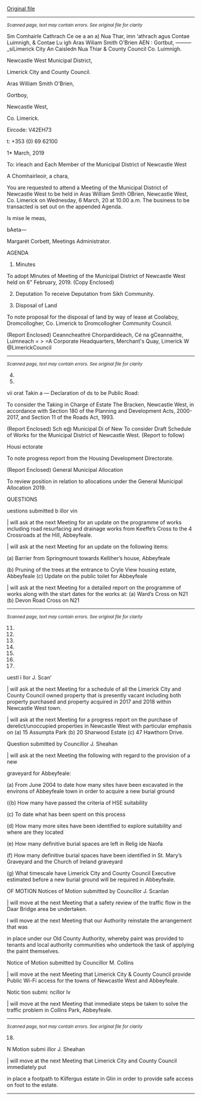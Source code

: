 [Original file](https://www.limerick.ie/sites/default/files/media/documents/2019-03/00%202019-03-06%20Agenda.pdf)

---
*<small>Scanned page, text may contain errors. See original file for clarity</small>*  

Sm Comhairle Cathrach Ce oe a an a) Nua Thar,
imn ‘athrach agus Contae Luimnigh,
& Contae Lu igh Aras Wiliam Smith O'Brien
AEN : Gortbut,
———_siLimerick City An Caisledn Nua Thiar
& County Council Co. Luimnigh.

Newcastle West Municipal District,

Limerick City and County Council.

Aras William Smith O'Brien,

Gortboy,

Newcastle West,

Co. Limerick.

Eircode: V42EH73

t: +353 (0) 69 62100

1* March, 2019

To: irleach and Each Member of the Municipal District of Newcastle West

A Chomhairleoir, a chara,

You are requested to attend a Meeting of the Municipal District of Newcastle West to be held
in Aras William Smith OBrien, Newcastle West, Co. Limerick on Wednesday, 6 March, 20
at 10.00 a.m. The business to be transacted is set out on the appended Agenda.

Is mise le meas,

bAeta—

Margarét Corbett,
Meetings Administrator.

AGENDA

1. Minutes

To adopt Minutes of Meeting of the Municipal District of Newcastle West held on 6"
February, 2019.
(Copy Enclosed)

2. Deputation
To receive Deputation from Sikh Community.

3. Disposal of Land

To note proposal for the disposal of land by way of lease at Coolaboy, Dromcollogher,
Co. Limerick to Dromcollogher Community Council.

(Report Enclosed)
Ceanncheathré Chorpardideach, Cé na gCeannaithe, Luimneach = > =A
Corporate Headquarters, Merchant's Quay, Limerick W @LimerickCouncil


---
*<small>Scanned page, text may contain errors. See original file for clarity</small>*  

4.

10.

vii orat
Takin a — Declaration of ds to be Public Road:

To consider the Taking in Charge of Estate The Bracken, Newcastle West, in
accordance with Section 180 of the Planning and Development Acts, 2000-2017, and
Section 11 of the Roads Act, 1993.

(Report Enclosed)
Sch e@ Municipal Di of New
To consider Draft Schedule of Works for the Municipal District of Newcastle West.
{Report to follow)

Housi ectorate

To note progress report from the Housing Development Directorate.

(Report Enclosed)
General Municipal Allocation

To review position in relation to allocations under the General Municipal Allocation
2019.

QUESTIONS

uestions submitted b illor vin

| will ask at the next Meeting for an update on the programme of works including road
resurfacing and drainage works from Keeffe’s Cross to the 4 Crossroads at the Hill,
Abbeyfeale.

| will ask at the next Meeting for an update on the following items:

(a) Barrier from Springmount towards Kelliher’s house, Abbeyfeale

(b) Pruning of the trees at the entrance to Cryle View housing estate, Abbeyfeale
(c) Update on the public toilet for Abbeyfeale

| will ask at the next Meeting for a detailed report on the programme of works along
with the start dates for the works at:
(a) Ward’s Cross on N21 (b) Devon Road Cross on N21


---
*<small>Scanned page, text may contain errors. See original file for clarity</small>*  

11.

12.

13.

14.

15.

16.

17.

uestl i llor J. Scan’

| will ask at the next Meeting for a schedule of all the Limerick City and County Council
owned property that is presently vacant including both property purchased and
property acquired in 2017 and 2018 within Newcastle West town.

| will ask at the next Meeting for a progress report on the purchase of
derelict/unoccupied properties in Newcastle West with particular emphasis on (a) 15
Assumpta Park (b) 20 Sharwood Estate (c) 47 Hawthorn Drive.

Question submitted by Councillor J. Sheahan

| will ask at the next Meeting the following with regard to the provision of a new

graveyard for Abbeyfeale:

(a) From June 2004 to date how many sites have been excavated in the environs
of Abbeyfeale town in order to acquire a new burial ground

({b) How many have passed the criteria of HSE suitability

(c) To date what has been spent on this process

(d) How many more sites have been identified to explore suitability and where
are they located

(e) How many definitive burial spaces are left in Relig ide Naofa

(f) How many definitive burial spaces have been identified in St. Mary’s Graveyard
and the Church of Ireland graveyard

(g) What timescale have Limerick City and County Council Executive estimated
before a new burial ground will be required in Abbeyfeale.

OF MOTION
Notices of Motion submitted by Councillor J. Scanlan

| will move at the next Meeting that a safety review of the traffic flow in the Daar
Bridge area be undertaken.

I will move at the next Meeting that our Authority reinstate the arrangement that was

in place under our Old County Authority, whereby paint was provided to tenants and
local authority communities who undertook the task of applying the paint themselves.

Notice of Motion submitted by Councillor M. Collins

| will move at the next Meeting that Limerick City & County Council provide Public
Wi-Fi access for the towns of Newcastle West and Abbeyfeale.

Notic tion submi: ncillor lv

| will move at the next Meeting that immediate steps be taken to solve the traffic
problem in Collins Park, Abbeyfeale.


---
*<small>Scanned page, text may contain errors. See original file for clarity</small>*  

18.

N Motion submi illor J. Sheahan

| will move at the next Meeting that Limerick City and County Council immediately put

in place a footpath to Kilfergus estate in Glin in order to provide safe access on foot to
the estate.


---
